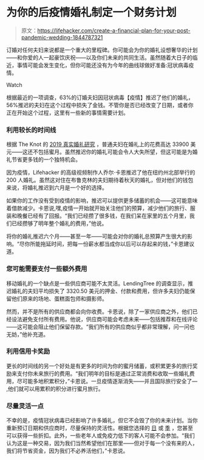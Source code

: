 # 为你的后疫情婚礼制定一个财务计划

> 原文：<https://lifehacker.com/create-a-financial-plan-for-your-post-pandemic-wedding-1844787321>

订婚对任何夫妇来说都是一个重大的里程碑。你可能会为你的婚礼设想奢华的计划——和你爱的人一起豪饮庆祝——以及你们未来的共同生活。虽然随着大日子的临近，事情可能会发生变化，但你可能还没有为今年的曲线球做好准备:冠状病毒疫情。

Watch

根据最近的一项调查，63%的订婚夫妇因冠状病毒【疫情】推迟了他们的婚礼，56%推迟的夫妇在这个过程中损失了金钱。不管你是否已经改变了日期，或者你正在开始这个过程，这里有一些新的事情需要计划。

### **利用较长的时间线**

根据 The Knot 的 [2019 真实婚礼研究](https://www.wedinsights.com/report/the-knot-real-weddings) ，普通夫妇在婚礼上的花费高达 33900 美元——这还不包括蜜月。虽然推迟你的婚礼可能会令人大失所望，但这可能是为婚礼节省更多钱的一个独特机会。

因为疫情，Lifehacker 的高级视频制作人乔尔·卡恩推迟了他在纽约州北部举行的 200 人婚礼。虽然这对住在布鲁克林的夫妇期待着秋天的婚礼，但对他们的钱包来说，将婚礼推迟到六月是一个好的选择。

如果你的工作没有受到疫情的影响，推迟可以提供更多储蓄的机会——这可能意味着借款减少。卡恩说,嘿,疫情一开始就开始关注他们的预算，减少他们的旅行、服装和晚餐已经有了回报。“我们已经攒了很多钱，在我们呆在家里的五个月里，我们已经攒够了明年整个婚礼的费用，”他说。

将你的婚礼推迟六个月——甚至一年——可能会对你的婚礼总预算产生很大的影响。“尽你所能拖延时间，把每一份薪水都当成你以后可以存起来的钱，”卡恩建议道。

### **您可能需要支付一些额外费用**

移动婚礼的一个缺点是一些供应商可能不太灵活。LendingTree 的调查显示，推迟婚礼的夫妇平均损失了 3320.50 美元的押金、付款和费用，但许多夫妇仍能保留他们原来的场地、蛋糕面包师和摄影师。

然而，并不是所有的供应商都会向你收费。卡恩说，除了一家供应商之外，他们已经设法避免支付所有费用。他说，供应商可能会考虑未来——包括推荐和在线评论——这可能会阻止他们保留存款。“我们所有的供应商似乎都非常理解，问一问也无妨，”他补充道。

### **利用信用卡奖励**

更长的时间线的另一个好处是有更多的时间为你的蜜月储蓄，或积累更多的旅行奖励来支付你未来旅行的费用。“我们明年的目标是通过正常消费和收取一些婚礼费用，尽可能多地积累积分，”卡恩说。一旦疫情逐渐消失——并且国际旅行安全了— ,他们就可以用累积的积分进行蜜月旅行。

### **尽量灵活一点**

不幸的是，疫情冠状病毒已经影响了许多婚礼，但它不会毁了你的未来计划。当你重新预订日期和供应商时，尽量保持的灵活性。根据您选择的 [日](https://www.theknot.com/content/thinking-about-having-a-weekday-wedding-read-this-first) 或 [季](https://www.theknot.com/content/is-there-an-off-season-for-weddings) ，您甚至可以获得一些折扣。此外，一些老年人或免疫力低下的客人可能不会参加。“我们认为这是一种交易，因为我们当然希望他们在那里——但对于每一个没有来的人，我们将节省资金，因为我们不必养活他们，”卡恩说。